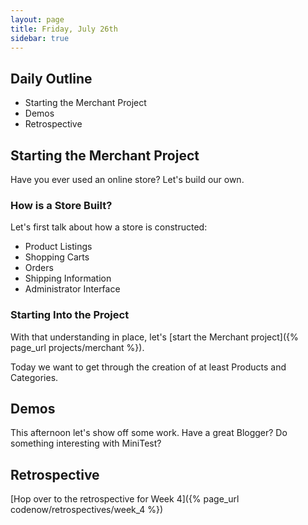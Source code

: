 ```yaml
---
layout: page
title: Friday, July 26th
sidebar: true
---
```


## Daily Outline

* Starting the Merchant Project
* Demos
* Retrospective

## Starting the Merchant Project

Have you ever used an online store? Let's build our own.

### How is a Store Built?

Let's first talk about how a store is constructed:

* Product Listings
* Shopping Carts
* Orders
* Shipping Information
* Administrator Interface

### Starting Into the Project

With that understanding in place, let's [start the Merchant project]({% page_url projects/merchant %}).

Today we want to get through the creation of at least Products and Categories.

## Demos

This afternoon let's show off some work. Have a great Blogger? Do something interesting with MiniTest?

## Retrospective

[Hop over to the retrospective for Week 4]({% page_url codenow/retrospectives/week_4 %})